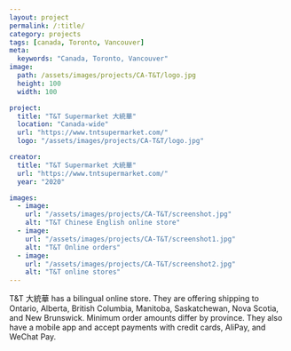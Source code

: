 ```yaml
---
layout: project
permalink: /:title/
category: projects
tags: [canada, Toronto, Vancouver]
meta:
  keywords: "Canada, Toronto, Vancouver"
image:
  path: /assets/images/projects/CA-T&T/logo.jpg
  height: 100
  width: 100

project:
  title: "T&T Supermarket 大統華"
  location: "Canada-wide"
  url: "https://www.tntsupermarket.com/"
  logo: "/assets/images/projects/CA-T&T/logo.jpg"

creator:
  title: "T&T Supermarket 大統華"
  url: "https://www.tntsupermarket.com/"
  year: "2020"

images:
  - image:
    url: "/assets/images/projects/CA-T&T/screenshot.jpg"
    alt: "T&T Chinese English online store"
  - image:
    url: "/assets/images/projects/CA-T&T/screenshot1.jpg"
    alt: "T&T Online orders"
  - image:
    url: "/assets/images/projects/CA-T&T/screenshot2.jpg"
    alt: "T&T online stores"
---
```

<p>T&T 大統華 has a bilingual online store. They are offering shipping to Ontario, Alberta, British Columbia, Manitoba, Saskatchewan, Nova Scotia, and New Brunswick. Minimum order amounts differ by province. They also have a mobile app and accept payments with credit cards, AliPay, and WeChat Pay.</p>
